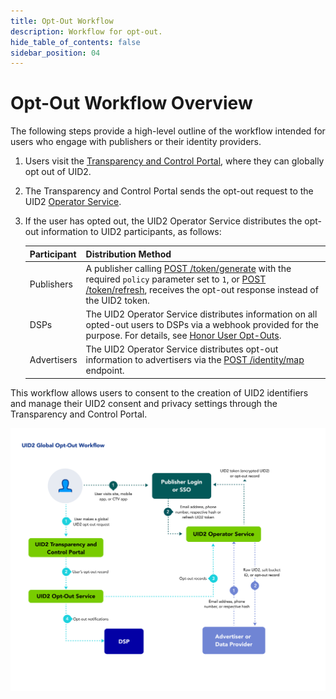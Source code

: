 ```yaml
---
title: Opt-Out Workflow
description: Workflow for opt-out. 
hide_table_of_contents: false
sidebar_position: 04
---
```


# Opt-Out Workflow Overview

The following steps provide a high-level outline of the workflow intended for users who engage with publishers or their identity providers. 

1. Users visit the [Transparency and Control Portal](https://transparentadvertising.org), where they can globally opt out of UID2.
2. The Transparency and Control Portal sends the opt-out request to the UID2 [Operator Service](../ref-info/glossary-uid.md#gl-operator-service).
3. If the user has opted out, the UID2 Operator Service distributes the opt-out information to UID2 participants, as follows:

   | Participant | Distribution Method |
   | :--- | :--- | 
   | Publishers | A publisher calling  [POST /token/generate](../endpoints/post-token-generate.md) with the required `policy` parameter set to `1`, or [POST /token/refresh](../endpoints/post-token-refresh.md), receives the opt-out response instead of the UID2 token. |
   | DSPs | The UID2 Operator Service distributes information on all opted-out users to DSPs via a webhook provided for the purpose. For details, see [Honor User Opt-Outs](../guides/dsp-guide#honor-user-opt-outs). |
   | Advertisers | The UID2 Operator Service distributes opt-out information to advertisers via the [POST /identity/map](../endpoints/post-identity-map.md) endpoint. |

This workflow allows users to consent to the creation of UID2 identifiers and manage their UID2 consent and privacy settings through the Transparency and Control Portal.

![User Trust Workflow](images/UID2GlobalOptoutWorkflow.png)


<!-- 3. If the user has opted out, the UID2 Operator Service distributes the opt-out information to various UID2 participant types, as follows:
   - **Publishers**: A publisher calling  the [POST /token/generate](../endpoints/post-token-generate.md) or [POST /token/refresh](../endpoints/post-token-refresh.md) endpoint receives the opt-out response. At this point, there is no longer a valid UID2 token for that user.
   - **DSPs**: The UID2 Operator Service distributes information on all opted-out users to DSPs via a webhook provided for the purpose. For details, see [Honor User Opt-Outs](../guides/dsp-guide#honor-user-opt-outs).
   - **Advertisers**: The UID2 Operator Service distributes opt-out information to advertisers via the [POST /identity/map](../endpoints/post-identity-map.md) endpoint.
 -->